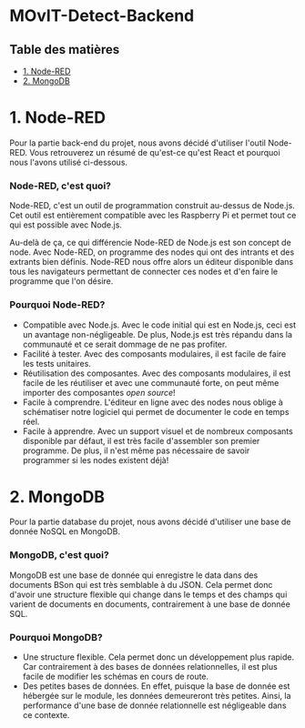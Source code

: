 # MOvIT-Detect-Backend

## Table des matières

* [1. Node-RED](#1-node-red)
* [2. MongoDB](#2-mongodb)

# 1. Node-RED

Pour la partie back-end du projet, nous avons décidé d'utiliser l'outil Node-RED. Vous retrouverez un résumé de qu'est-ce qu'est React et pourquoi nous l'avons utilisé ci-dessous.

### Node-RED, c'est quoi?

Node-RED, c'est un outil de programmation construit au-dessus de Node.js. Cet outil est entièrement compatible avec les Raspberry Pi et permet tout ce qui est possible avec Node.js.

Au-delà de ça, ce qui différencie Node-RED de Node.js est son concept de node. Avec Node-RED, on programme des nodes qui ont des intrants et des extrants bien définis. Node-RED nous offre alors un éditeur disponible dans tous les navigateurs permettant de connecter ces nodes et d'en faire le programme que l'on désire.

### Pourquoi Node-RED?

* Compatible avec Node.js. Avec le code initial qui est en Node.js, ceci est un avantage non-négligeable. De plus, Node.js est très répandu dans la communauté et ce serait dommage de ne pas profiter.
* Facilité à tester. Avec des composants modulaires, il est facile de faire les tests unitaires.
* Réutilisation des composantes. Avec des composants modulaires, il est facile de les réutiliser et avec une communauté forte, on peut même importer des composantes *open source*!
* Facile à comprendre. L'éditeur en ligne avec des nodes nous oblige à schématiser notre logiciel qui permet de documenter le code en temps réel.
* Facile à apprendre. Avec un support visuel et de nombreux composants disponible par défaut, il est très facile d'assembler son premier programme. De plus, il n'est même pas nécessaire de savoir programmer si les nodes existent déjà!

# 2. MongoDB

Pour la partie database du projet, nous avons décidé d'utiliser une base de donnée NoSQL en MongoDB.

### MongoDB, c'est quoi?

MongoDB est une base de donnée qui enregistre le data dans des documents BSon qui est très semblable à du JSON. Cela permet donc d'avoir une structure flexible qui change dans le temps et des champs qui varient de documents en documents, contrairement à une base de donnée SQL.

### Pourquoi MongoDB?

* Une structure flexible. Cela permet donc un développement plus rapide. Car contrairement à des bases de données relationnelles, il est plus facile de modifier les schémas en cours de route.
* Des petites bases de données. En effet, puisque la base de donnée est hébergée sur le module, les données demeureront très petites. Ainsi, la performance d'une base de donnée relationnelle est négligeable dans ce contexte.
